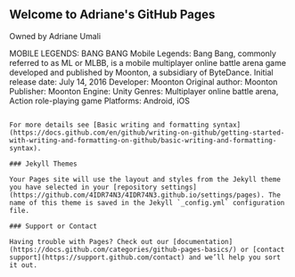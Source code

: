 ## Welcome to Adriane's GitHub Pages
Owned by Adriane Umali


MOBILE LEGENDS: BANG BANG
Mobile Legends: Bang Bang, commonly referred to as ML or MLBB, is a mobile multiplayer online battle arena game 
developed and published by Moonton, a subsidiary of ByteDance.
Initial release date: July 14, 2016
Developer: Moonton
Original author: Moonton
Publisher: Moonton
Engine: Unity
Genres: Multiplayer online battle arena, Action role-playing game
Platforms: Android, iOS









```

For more details see [Basic writing and formatting syntax](https://docs.github.com/en/github/writing-on-github/getting-started-with-writing-and-formatting-on-github/basic-writing-and-formatting-syntax).

### Jekyll Themes

Your Pages site will use the layout and styles from the Jekyll theme you have selected in your [repository settings](https://github.com/4IDR74N3/4IDR74N3.github.io/settings/pages). The name of this theme is saved in the Jekyll `_config.yml` configuration file.

### Support or Contact

Having trouble with Pages? Check out our [documentation](https://docs.github.com/categories/github-pages-basics/) or [contact support](https://support.github.com/contact) and we’ll help you sort it out.
